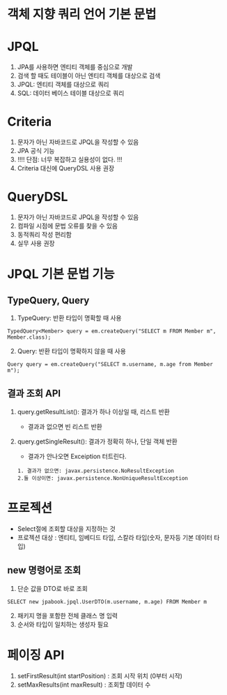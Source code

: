 # 객체 지향 쿼리 언어 기본 문법


# JPQL
1. JPA를 사용하면 엔티티 객체를 중심으로 개발
2. 검색 할 때도  테이블이 아닌 엔티티 객체를 대상으로 검색
3. JPQL: 엔티티 객체를 대상으로 쿼리
4. SQL: 데이터 베이스 테이블 대상으로 쿼리 

# Criteria
1. 문자가 아닌 자바코드로 JPQL을 작성할 수 있음
2. JPA 공식 기능
3. !!!! 단점: 너무 복잡하고 실용성이 없다. !!!
4. Criteria 대신에 QueryDSL 사용 권장

# QueryDSL
1. 문자가 아닌 자바코드로 JPQL을 작성할 수 있음
2. 컴파일 시점에 문법 오류를 찾을 수 있음
3. 동적쿼리 작성 편리함
4. 실무 사용 권장


# JPQL 기본 문법 기능

## TypeQuery, Query

1. TypeQuery: 반환 타입이 명확할 때 사용
```
TypedQuery<Member> query = em.createQuery("SELECT m FROM Member m", Member.class);

```
2. Query: 반환 타입이 명확하지 않을 때 사용
```
Query query = em.createQuery("SELECT m.username, m.age from Member m");
```

## 결과 조회 API
1. query.getResultList(): 결과가 하나 이상일 때, 리스트 반환
   - 결과과 없으면 빈 리스트 반환

2. query.getSingleResult(): 결과가 정확히 하나, 단일 객체 반환
   - 결과가 안나오면 Exceiption 터트린다.
   ```
   1. 결과가 없으면: javax.persistence.NoResultException
   2.둘 이상이면: javax.persistence.NonUniqueResultException
   ```
   
# 프로젝션
- Select절에 조회할 대상을 지정하는 것
- 프로젝션 대상 : 엔티티, 임베디드 타입, 스칼라 타입(숫자, 문자등 기본 데이터 타입)

## new 명령어로 조회
1. 단순 값을 DTO로 바로 조회
```
SELECT new jpabook.jpql.UserDTO(m.username, m.age) FROM Member m
```
2. 패키지 명을 포함한 전체 클래스 명 입력
3. 순서와 타입이 일치하는 생성자 필요

# 페이징 API
1. setFirstResult(int startPosition) : 조회 시작 위치 (0부터 시작)
2. setMaxResults(int maxResult) : 조회할 데이터 수